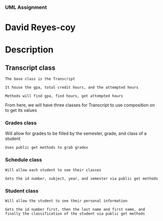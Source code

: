 ### UML Assignment
# David Reyes-coy

# Description 

## Transcript class

    The base class is the Transcript

    It house the gpa, total credit hours, and the attempted hours

    Methods will find gpa, find hours, get attempted hours

From here, we will have three classes for Transcript to use composition on to get its values

### Grades class

   Will allow for grades to be filled by the semester, grade, and class of a student

    Uses public get methods to grab grades

### Schedule class

    Will allow each student to see their classes

    Gets the id number, subject, year, and semester via public get methods

### Student class

    Will allow the student to see their personal information

    Gets the id number first, then the last name and first name, and finally the classification of the student via public get methods
